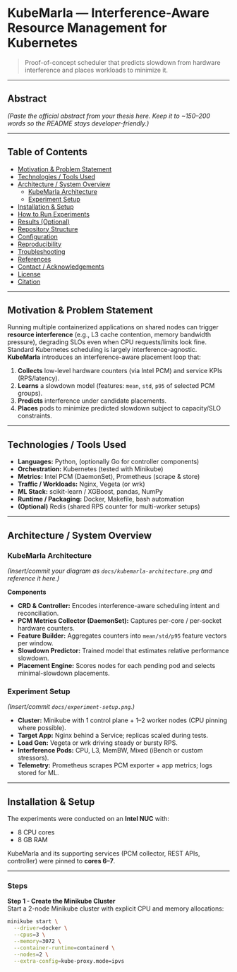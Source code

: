 # KubeMarla — Interference-Aware Resource Management for Kubernetes

> Proof-of-concept scheduler that predicts slowdown from hardware interference and places workloads to minimize it.

---

## Abstract
*(Paste the official abstract from your thesis here. Keep it to ~150–200 words so the README stays developer-friendly.)*

---

## Table of Contents
- [Motivation & Problem Statement](#motivation--problem-statement)
- [Technologies / Tools Used](#technologies--tools-used)
- [Architecture / System Overview](#architecture--system-overview)
  - [KubeMarla Architecture](#kubemarla-architecture)
  - [Experiment Setup](#experiment-setup)
- [Installation & Setup](#installation--setup)
- [How to Run Experiments](#how-to-run-experiments)
- [Results (Optional)](#results-optional)
- [Repository Structure](#repository-structure)
- [Configuration](#configuration)
- [Reproducibility](#reproducibility)
- [Troubleshooting](#troubleshooting)
- [References](#references)
- [Contact / Acknowledgements](#contact--acknowledgements)
- [License](#license)
- [Citation](#citation)

---

## Motivation & Problem Statement
Running multiple containerized applications on shared nodes can trigger **resource interference** (e.g., L3 cache contention, memory bandwidth pressure), degrading SLOs even when CPU requests/limits look fine. Standard Kubernetes scheduling is largely interference-agnostic.  
**KubeMarla** introduces an interference-aware placement loop that:
1. **Collects** low-level hardware counters (via Intel PCM) and service KPIs (RPS/latency).
2. **Learns** a slowdown model (features: `mean`, `std`, `p95` of selected PCM groups).
3. **Predicts** interference under candidate placements.
4. **Places** pods to minimize predicted slowdown subject to capacity/SLO constraints.

---

## Technologies / Tools Used
- **Languages:** Python, (optionally Go for controller components)
- **Orchestration:** Kubernetes (tested with Minikube)
- **Metrics:** Intel PCM (DaemonSet), Prometheus (scrape & store)
- **Traffic / Workloads:** Nginx, Vegeta (or wrk)
- **ML Stack:** scikit-learn / XGBoost, pandas, NumPy
- **Runtime / Packaging:** Docker, Makefile, bash automation
- **(Optional)** Redis (shared RPS counter for multi-worker setups)

---

## Architecture / System Overview

### KubeMarla Architecture
*(Insert/commit your diagram as `docs/kubemarla-architecture.png` and reference it here.)*

**Components**
- **CRD & Controller:** Encodes interference-aware scheduling intent and reconciliation.
- **PCM Metrics Collector (DaemonSet):** Captures per-core / per-socket hardware counters.
- **Feature Builder:** Aggregates counters into `mean/std/p95` feature vectors per window.
- **Slowdown Predictor:** Trained model that estimates relative performance slowdown.
- **Placement Engine:** Scores nodes for each pending pod and selects minimal-slowdown placements.

### Experiment Setup
*(Insert/commit `docs/experiment-setup.png`.)*

- **Cluster:** Minikube with 1 control plane + 1–2 worker nodes (CPU pinning where possible).
- **Target App:** Nginx behind a Service; replicas scaled during tests.
- **Load Gen:** Vegeta or wrk driving steady or bursty RPS.
- **Interference Pods:** CPU, L3, MemBW, Mixed (iBench or custom stressors).
- **Telemetry:** Prometheus scrapes PCM exporter + app metrics; logs stored for ML.

---

## Installation & Setup

The experiments were conducted on an **Intel NUC** with:
- 8 CPU cores
- 8 GB RAM

KubeMarla and its supporting services (PCM collector, REST APIs, controller) were pinned to **cores 6–7**.

---

### Steps

**Step 1 - Create the Minikube Cluster**  
Start a 2-node Minikube cluster with explicit CPU and memory allocations:

```bash
minikube start \
  --driver=docker \
  --cpus=3 \
  --memory=3072 \
  --container-runtime=containerd \
  --nodes=2 \
  --extra-config=kube-proxy.mode=ipvs


